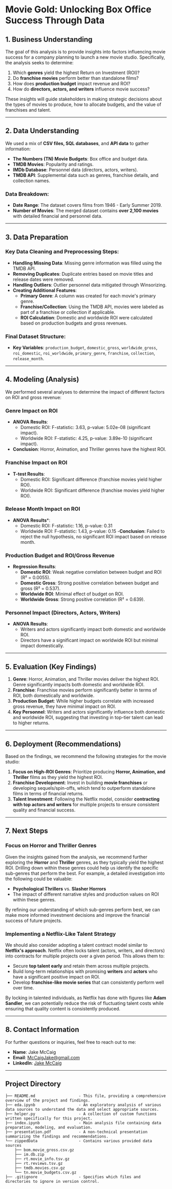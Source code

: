 # Movie Gold: Unlocking Box Office Success Through Data

## 1. Business Understanding
The goal of this analysis is to provide insights into factors influencing movie success for a company planning to launch a new movie studio. Specifically, the analysis seeks to determine:
1. Which **genres** yield the highest Return on Investment (ROI)?
2. Do **franchise movies** perform better than standalone films?
3. How does **production budget** impact revenue and ROI?
4. How do **directors, actors, and writers** influence movie success?

These insights will guide stakeholders in making strategic decisions about the types of movies to produce, how to allocate budgets, and the value of franchises and talent.

---

## 2. Data Understanding
We used a mix of **CSV files, SQL databases**, and **API data** to gather information:
- **The Numbers (TN) Movie Budgets**: Box office and budget data.
- **TMDB Movies**: Popularity and ratings.
- **IMDb Database**: Personnel data (directors, actors, writers).
- **TMDB API**: Supplemental data such as genres, franchise details, and collection names.

### Data Breakdown:
- **Date Range**: The dataset covers films from 1946 - Early Summer 2019.
- **Number of Movies**: The merged dataset contains **over 2,100 movies** with detailed financial and personnel data.

---

## 3. Data Preparation
### Key Data Cleaning and Preprocessing Steps:
- **Handling Missing Data**: Missing genre information was filled using the TMDB API.
- **Removing Duplicates**: Duplicate entries based on movie titles and release dates were removed.
- **Handling Outliers**: Outlier personnel data mitigated through Winsorizing.
- **Creating Additional Features**:
    - **Primary Genre**: A column was created for each movie's primary genre.
    - **Franchise/Collection**: Using the TMDB API, movies were labeled as part of a franchise or collection if applicable.
    - **ROI Calculation**: Domestic and worldwide ROI were calculated based on production budgets and gross revenues.

### Final Dataset Structure:
- **Key Variables**: `production_budget`, `domestic_gross`, `worldwide_gross`, `roi_domestic`, `roi_worldwide`, `primary_genre`, `franchise`, `collection`, `release_month`.

---

## 4. Modeling (Analysis)
We performed several analyses to determine the impact of different factors on ROI and gross revenue:

### Genre Impact on ROI
- **ANOVA Results**:
  - Domestic ROI: F-statistic: 3.63, p-value: 5.02e-08 (significant impact).
  - Worldwide ROI: F-statistic: 4.25, p-value: 3.89e-10 (significant impact).
- **Conclusion**: Horror, Animation, and Thriller genres have the highest ROI.

### Franchise Impact on ROI
- **T-test Results**:
  - Domestic ROI: Significant difference (franchise movies yield higher ROI).
  - Worldwide ROI: Significant difference (franchise movies yield higher ROI).

### Release Month Impact on ROI
- **ANOVA Results***:
  - Domestic ROI: F-statistic: 1.16, p-value: 0.31
  - Worldwide ROI: F-statistic: 1.43, p-value: 0.15
-**Conclusion**: Failed to reject the null hypothesis, no significant ROI impact based on release month.

### Production Budget and ROI/Gross Revenue
- **Regression Results**:
  - **Domestic ROI**: Weak negative correlation between budget and ROI (R² = 0.0055).
  - **Domestic Gross**: Strong positive correlation between budget and gross (R² = 0.537).
  - **Worldwide ROI**: Minimal effect of budget on ROI.
  - **Worldwide Gross**: Strong positive correlation (R² = 0.639).

### Personnel Impact (Directors, Actors, Writers)
- **ANOVA Results**:
  - Writers and actors significantly impact both domestic and worldwide ROI.
  - Directors have a significant impact on worldwide ROI but minimal impact domestically.

---

## 5. Evaluation (Key Findings)
1. **Genre**: Horror, Animation, and Thriller movies deliver the highest ROI. Genre significantly impacts both domestic and worldwide ROI.
2. **Franchise**: Franchise movies perform significantly better in terms of ROI, both domestically and worldwide.
3. **Production Budget**: While higher budgets correlate with increased gross revenue, they have minimal impact on ROI.
4. **Key Personnel**: Writers and actors significantly influence both domestic and worldwide ROI, suggesting that investing in top-tier talent can lead to higher returns.

---

## 6. Deployment (Recommendations)
Based on the findings, we recommend the following strategies for the movie studio:
1. **Focus on High-ROI Genres**: Prioritize producing **Horror, Animation, and Thriller** films as they yield the highest ROI.
2. **Franchise Development**: Invest in building **movie franchises** or developing sequels/spin-offs, which tend to outperform standalone films in terms of financial returns.
3. **Talent Investment**: Following the Netflix model, consider **contracting with top actors and writers** for multiple projects to ensure consistent quality and financial success.

---

## 7. Next Steps

### Focus on Horror and Thriller Genres
Given the insights gained from the analysis, we recommend further exploring the **Horror** and **Thriller** genres, as they typically yield the highest ROI. Drilling down within these genres could help us identify the specific sub-genres that perform the best. For example, a detailed investigation into the following could be valuable:
- **Psychological Thrillers** vs. **Slasher Horrors**
- The impact of different narrative styles and production values on ROI within these genres.

By refining our understanding of which sub-genres perform best, we can make more informed investment decisions and improve the financial success of future projects.

### Implementing a Netflix-Like Talent Strategy
We should also consider adopting a talent contract model similar to **Netflix's approach**. Netflix often locks talent (actors, writers, and directors) into contracts for multiple projects over a given period. This allows them to:
- Secure **top talent early** and retain them across multiple projects.
- Build long-term relationships with promising **writers** and **actors** who have a significant positive impact on ROI.
- Develop **franchise-like movie series** that can consistently perform well over time.

By locking in talented individuals, as Netflix has done with figures like **Adam Sandler**, we can potentially reduce the risk of fluctuating talent costs while ensuring that quality content is consistently produced.

---

## 8. Contact Information

For further questions or inquiries, feel free to reach out to me:

- **Name**: Jake McCaig
- **Email**: [McCaigJake@gmail.com](mailto:McCaigJake@gmail.com)
- **LinkedIn**: [Jake McCaig](https://www.linkedin.com/in/jakemccaig/)

---

## Project Directory
```
├── README.md                   - This file, providing a comprehensive overview of the project and findings.
├── eda.ipynb                   - An exploratory analysis of various data sources to understand the data and select appropriate sources.
├── helper.py                   - A collection of custom functions written specifically for this project.
├── index.ipynb                 - Main analysis file containing data preparation, modeling, and evaluation.
├── presentation.pdf            - A non-technical presentation summarizing the findings and recommendations.
└── zippedData                  - Contains various provided data sources
    ├── bom.movie_gross.csv.gz
    ├── im.db.zip
    ├── rt.movie_info.tsv.gz
    ├── rt.reviews.tsv.gz
    ├── tmdb.movies.csv.gz
    └── tn.movie_budgets.csv.gz
├── .gitignore                  - Specifies which files and directories to ignore in version control.
```